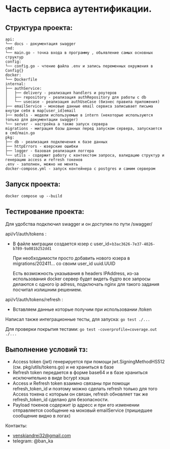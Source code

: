 # Часть сервиса аутентификации.
## Структура проекта:
    api:
    └── docs - документация swagger
    cmd:
    └── main.go - точка входа в программу , обьявление самых основных структур
    config:
    └── config.go - чтение файла .env и запись переменных окружения в Config{}
    docker:
    └── Dockerfile
    internal:
    ├── authService:
    │   ├── delivery - реализация handlers и роутеров
    │   ├── repository - реализация authRepository для работы с db
    │   └── usecase - реализация authUseCase (бизнес правила приложения)
    ├── emailService - моковые данные email сервиса записывает письма внутри себя в map[user_id]email 
    ├── models - модели используемые в intern (некоторые используются только для документации swagger)
    └── server - настройка а также запуск сервера
    migrations - миграция базы данных перед запуском сервера, запускается в cmd/main.go
    pkg:
    ├── db - реализация подключения к базе данных
    ├── httpErrors - юзерские ошибки 
    ├── logger - базовая реализация логгера 
    └── utils - содержит работу с контекстом запроса, валидацию структур и генерацию access и refresh токенов
    .env - заполнен, можно не менять
    docker-compose.yml - запуск контейнера с postgres и самим сервером
    
## Запуск проекта:
`docker compose up --build`

## Тестирование проекта:
Для удобства подключил swagger и он доступен по пути /swagger/


api/v1/auth/tokens :
- В файле миграции создается юзер с user_id=`b3ac3626-7e37-4026-b789-9a081b252dd1`
    
    При необходимости просто добавить нового юзера в migrations/202411... со своим user_id uuid.UUID
    
    Есть возможность указывания в headers IPAddress, из-за использования docker сервер будет видеть будто все запросы делаются с одного ip adress, подключать nginx для такого задания посчитал излишним решением.


api/v1/auth/tokens/refresh :
- Вставляем данные которые получим при использовании /token


Написал также интеграционные тесты, для запуска:
`go test ./...`


Для проверки покрытия тестами:
`go test -coverprofile=coverage.out ./...`

## Выполнение условий тз:
 - Access token (jwt) генерируется при помощи jwt.SigningMethodHS512 (см. pkg/utils/tokens.go) и не храниться в базе
 - Refresh token передается в форме base64 и в базе храниться исключительно в виде bcrypt хэша
 - Access и Refresh token взаимно связаны при помощи refresh_token_id и поэтому можно сделать refresh только для того Access токена с которым он связан, refresh обновляет так же refresh_token_id сделано для безопасности. 
 - Payload токенов содержит ip адресс и при его изменении отправляется сообщение на моковый emailService (пришедшее сообщение видно в логах)

Контакты:
- venskiandrei32@gmail.com
- telegram: @ban_ka

